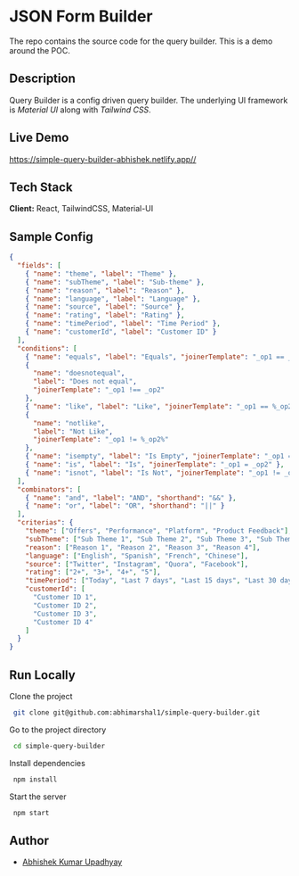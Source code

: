 # JSON Form Builder

The repo contains the source code for the query builder. This is a demo around the POC.

## Description

Query Builder is a config driven query builder. The underlying UI framework is <em>Material UI</em> along with <em>Tailwind CSS</em>.

## Live Demo

https://simple-query-builder-abhishek.netlify.app//

## Tech Stack

**Client:** React, TailwindCSS, Material-UI

## Sample Config

```json
{
  "fields": [
    { "name": "theme", "label": "Theme" },
    { "name": "subTheme", "label": "Sub-theme" },
    { "name": "reason", "label": "Reason" },
    { "name": "language", "label": "Language" },
    { "name": "source", "label": "Source" },
    { "name": "rating", "label": "Rating" },
    { "name": "timePeriod", "label": "Time Period" },
    { "name": "customerId", "label": "Customer ID" }
  ],
  "conditions": [
    { "name": "equals", "label": "Equals", "joinerTemplate": "_op1 == _op2" },
    {
      "name": "doesnotequal",
      "label": "Does not equal",
      "joinerTemplate": "_op1 !== _op2"
    },
    { "name": "like", "label": "Like", "joinerTemplate": "_op1 == %_op2%" },
    {
      "name": "notlike",
      "label": "Not Like",
      "joinerTemplate": "_op1 != %_op2%"
    },
    { "name": "isempty", "label": "Is Empty", "joinerTemplate": "_op1 == ''" },
    { "name": "is", "label": "Is", "joinerTemplate": "_op1 = _op2" },
    { "name": "isnot", "label": "Is Not", "joinerTemplate": "_op1 != _op2" }
  ],
  "combinators": [
    { "name": "and", "label": "AND", "shorthand": "&&" },
    { "name": "or", "label": "OR", "shorthand": "||" }
  ],
  "criterias": {
    "theme": ["Offers", "Performance", "Platform", "Product Feedback"],
    "subTheme": ["Sub Theme 1", "Sub Theme 2", "Sub Theme 3", "Sub Theme 4"],
    "reason": ["Reason 1", "Reason 2", "Reason 3", "Reason 4"],
    "language": ["English", "Spanish", "French", "Chinese"],
    "source": ["Twitter", "Instagram", "Quora", "Facebook"],
    "rating": ["2+", "3+", "4+", "5"],
    "timePeriod": ["Today", "Last 7 days", "Last 15 days", "Last 30 days"],
    "customerId": [
      "Customer ID 1",
      "Customer ID 2",
      "Customer ID 3",
      "Customer ID 4"
    ]
  }
}
```

## Run Locally

Clone the project

```bash
 git clone git@github.com:abhimarshal1/simple-query-builder.git
```

Go to the project directory

```bash
 cd simple-query-builder
```

Install dependencies

```bash
 npm install
```

Start the server

```bash
 npm start
```

## Author

- [Abhishek Kumar Upadhyay](https://www.abhishekupadhyay.net)
